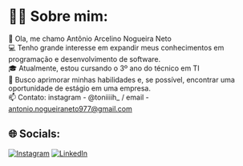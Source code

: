 # 👨‍💻 Sobre mim:
👋 Ola, me chamo Antônio Arcelino Nogueira Neto<br>💻  Tenho grande interesse em expandir meus conhecimentos em programação e desenvolvimento de software.<br>🎓 Atualmente, estou cursando o 3º ano do técnico em TI<br>🚀 Busco aprimorar minhas habilidades e, se possível, encontrar uma oportunidade de estágio em uma empresa.<br>📫 Contato: instagram - @toniiiih_ / email - antonio.nogueiraneto977@gmail.com


## 🌐 Socials:
[![Instagram](https://img.shields.io/badge/Instagram-%23E4405F.svg?logo=Instagram&logoColor=white)](https://instagram.com/toniiiih_) [![LinkedIn](https://img.shields.io/badge/LinkedIn-%230077B5.svg?logo=linkedin&logoColor=white)]([https://linkedin.com/in/joaoteixeirareis](https://www.linkedin.com/in/antonio-neto-8b9784313?utm_source=share&utm_campaign=share_via&utm_content=profile&utm_medium=android_app)) 



<!-- Proudly created with GPRM ( https://gprm.itsvg.in ) -->

<!---
Toniizx/Toniizx is a ✨ special ✨ repository because its `README.md` (this file) appears on your GitHub profile.
You can click the Preview link to take a look at your changes.
--->
